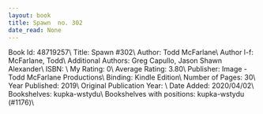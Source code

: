 ```yaml
---
layout: book
title: Spawn  no. 302
date_read: None
---
```


Book Id: 48719257\ 
Title: Spawn #302\ 
Author: Todd McFarlane\ 
Author l-f: McFarlane, Todd\ 
Additional Authors: Greg Capullo, Jason Shawn Alexander\ 
ISBN: \ 
My Rating: 0\ 
Average Rating: 3.80\ 
Publisher: Image - Todd McFarlane Productions\ 
Binding: Kindle Edition\ 
Number of Pages: 30\ 
Year Published: 2019\ 
Original Publication Year: \ 
Date Added: 2020/04/02\ 
Bookshelves: kupka-wstydu\ 
Bookshelves with positions: kupka-wstydu (#1176)\ 

